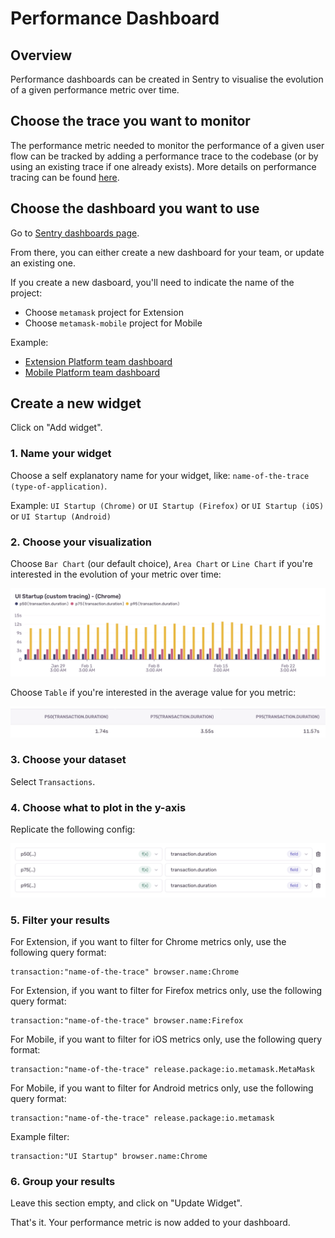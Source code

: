 # Performance Dashboard

## Overview

Performance dashboards can be created in Sentry to visualise the evolution of a given performance metric over time.

## Choose the trace you want to monitor

The performance metric needed to monitor the performance of a given user flow can be tracked by adding a performance trace to the codebase (or by using an existing trace if one already exists). More details on performance tracing can be found [here](./performance-tracing.md).

## Choose the dashboard you want to use

Go to [Sentry dashboards page](https://metamask.sentry.io/dashboards/).

From there, you can either create a new dashboard for your team, or update an existing one.

If you create a new dasboard, you'll need to indicate the name of the project:

- Choose `metamask` project for Extension
- Choose `metamask-mobile` project for Mobile

Example:

- [Extension Platform team dashboard](https://metamask.sentry.io/dashboard/115782/)
- [Mobile Platform team dashboard](https://metamask.sentry.io/dashboard/115346/)

## Create a new widget

Click on "Add widget".

### 1. Name your widget

Choose a self explanatory name for your widget, like: `name-of-the-trace (type-of-application)`.

Example: `UI Startup (Chrome)` or `UI Startup (Firefox)` or `UI Startup (iOS)` or `UI Startup (Android)`

### 2. Choose your visualization

Choose `Bar Chart` (our default choice), `Area Chart` or `Line Chart` if you're interested in the evolution of your metric over time:

![bar-chart](./images/performance-dashboard-bar-chart.png)

Choose `Table` if you're interested in the average value for you metric:

![table](./images/performance-dashboard-table.png)

### 3. Choose your dataset

Select `Transactions`.

### 4. Choose what to plot in the y-axis

Replicate the following config:

![y-axis-congig](./images/performance-dashboard-y-axis-config.png)

### 5. Filter your results

For Extension, if you want to filter for Chrome metrics only, use the following query format:

```
transaction:"name-of-the-trace" browser.name:Chrome
```

For Extension, if you want to filter for Firefox metrics only, use the following query format:

```
transaction:"name-of-the-trace" browser.name:Firefox
```

For Mobile, if you want to filter for iOS metrics only, use the following query format:

```
transaction:"name-of-the-trace" release.package:io.metamask.MetaMask
```

For Mobile, if you want to filter for Android metrics only, use the following query format:

```
transaction:"name-of-the-trace" release.package:io.metamask
```

Example filter:

```
transaction:"UI Startup" browser.name:Chrome
```

### 6. Group your results

Leave this section empty, and click on "Update Widget".

That's it. Your performance metric is now added to your dashboard.
